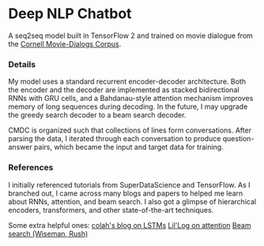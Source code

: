 # Deep NLP Chatbot

A seq2seq model built in TensorFlow 2 and trained on movie dialogue from the [Cornell Movie-Dialogs Corpus](https://www.cs.cornell.edu/~cristian/Cornell_Movie-Dialogs_Corpus.html). 

### Details

My model uses a standard recurrent encoder-decoder architecture. Both the encoder and the decoder are implemented as stacked bidirectional RNNs with GRU cells, and a Bahdanau-style attention mechanism improves memory of long sequences during decoding. In the future, I may upgrade the greedy search decoder to a beam search decoder.

CMDC is organized such that collections of lines form conversations. After parsing the data, I iterated through each conversation to produce question-answer pairs, which became the input and target data for training.

### References

I initially referenced tutorials from SuperDataScience and TensorFlow. As I branched out, I came across many blogs and papers to helped me learn about RNNs, attention, and beam search. I also got a glimpse of hierarchical encoders, transformers, and other state-of-the-art techniques.

Some extra helpful ones:
[colah's blog on LSTMs](https://colah.github.io/posts/2015-08-Understanding-LSTMs/)
[Lil'Log on attention](https://lilianweng.github.io/lil-log/2018/06/24/attention-attention.html)
[Beam search (Wiseman, Rush)](https://arxiv.org/pdf/1606.02960.pdf)
